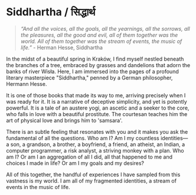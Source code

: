 # Siddhartha / सिद्धार्थ


> _“And all the voices, all the goals, all the yearnings, all the sorrows, all the pleasures, all the good and evil, all of them together was the world. All of them together was the stream of events, the music of life.”_ - Herman Hesse, Siddhartha

In the midst of a beautiful spring in Kraków, I find myself nestled beneath the branches of a tree, embraced by grasses and dandelions that adorn the banks of river Wisła. Here, I am immersed into the pages of a profound literary masterpiece "Siddhartha," penned by a German philosopher, Hermann Hesse. 

It is one of those books that made its way to me, arriving precisely when I was ready for it. It is a narrative of deceptive simplicity, and yet is potently powerful. It is a tale of an austere yogi, an ascetic and a seeker to the core, who falls in love with a beautiful prostitute. The courtesan teaches him the art of physical love and brings him to 'samsara'. 

There is an subtle feeling that resonates with you and it makes you ask the fundamental of all the questions. Who am I? Am I my countless identities— a son, a grandson, a brother, a boyfriend, a friend, an atheist, an Indian, a computer programmer, a risk analyst, a striving monkey with a plan. Who am I? Or am I an aggregation of all I did,  all that happened to me and choices I made in life? Or am I my goals and my desires?

All of this together, the handful of experiences I have sampled from this vastness is my world. I am all of my fragmented identities, a stream of events in the music of life. 